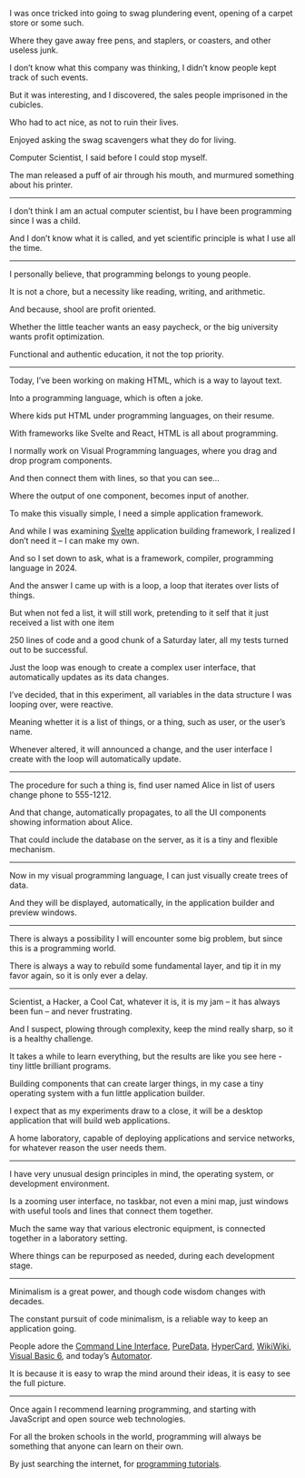 I was once tricked into going to swag plundering event,
opening of a carpet store or some such.

Where they gave away free pens,
and staplers, or coasters, and other useless junk.

I don’t know what this company was thinking,
I didn’t know people kept track of such events.

But it was interesting, and I discovered,
the sales people imprisoned in the cubicles.

Who had to act nice,
as not to ruin their lives.

Enjoyed asking the swag scavengers
what they do for living.

Computer Scientist,
I said before I could stop myself.

The man released a puff of air through his mouth,
and murmured something about his printer.

---

I don’t think I am an actual computer scientist,
bu I have been programming since I was a child.

And I don’t know what it is called,
and yet scientific principle is what I use all the time.

---

I personally believe,
that programming belongs to young people.

It is not a chore,
but a necessity like reading, writing, and arithmetic.

And because,
shool are profit oriented.

Whether the little teacher wants an easy paycheck,
or the big university wants profit optimization.

Functional and authentic education,
it not the top priority.

---

Today, I’ve been working on making HTML,
which is a way to layout text.

Into a programming language,
which is often a joke.

Where kids put HTML under programming languages,
on their resume.

With frameworks like Svelte and React,
HTML is all about programming.

I normally work on Visual Programming languages,
where you drag and drop program components.

And then connect them with lines,
so that you can see…

Where the output of one component,
becomes input of another.

To make this visually simple,
I need a simple application framework.

And while I was examining [Svelte][0] application building framework,
I realized I don’t need it – I can make my own.

And so I set down to ask,
what is a framework, compiler, programming language in 2024.

And the answer I came up with is a loop,
a loop that iterates over lists of things.

But when not fed a list, it will still work,
pretending to it self that it just received a list with one item

250 lines of code and a good chunk of a Saturday later,
all my tests turned out to be successful.

Just the loop was enough to create a complex user interface,
that automatically updates as its data changes.

I’ve decided, that in this experiment,
all variables in the data structure I was looping over, were reactive.

Meaning whetter it is a list of things, or a thing,
such as user, or the user’s name.

Whenever altered, it will announced a change,
and the user interface I create with the loop will automatically update.

---

The procedure for such a thing is,
find user named Alice in list of users change phone to 555-1212.

And that change, automatically propagates,
to all the UI components showing information about Alice.

That could include the database on the server,
as it is a tiny and flexible mechanism.

---

Now in my visual programming language,
I can just visually create trees of data.

And they will be displayed, automatically,
in the application builder and preview windows.

---

There is always a possibility I will encounter some big problem,
but since this is a programming world.

There is always a way to rebuild some fundamental layer,
and tip it in my favor again, so it is only ever a delay.

---

Scientist, a Hacker, a Cool Cat, whatever it is,
it is my jam – it has always been fun – and never frustrating.

And I suspect, plowing through complexity,
keep the mind really sharp, so it is a healthy challenge.

It takes a while to learn everything,
but the results are like you see here - tiny little brilliant programs.

Building components that can create larger things,
in my case a tiny operating system with a fun little application builder.

I expect that as my experiments draw to a close,
it will be a desktop application that will build web applications.

A home laboratory, capable of deploying applications and service networks,
for whatever reason the user needs them.

---

I have very unusual design principles in mind,
the operating system, or development environment.

Is a zooming user interface, no taskbar, not even a mini map,
just windows with useful tools and lines that connect them together.

Much the same way that various electronic equipment,
is connected together in a laboratory setting.

Where things can be repurposed as needed,
during each development stage.

---

Minimalism is a great power,
and though code wisdom changes with decades.

The constant pursuit of code minimalism,
is a reliable way to keep an application going.

People adore the [Command Line Interface][A], [PureData][B], [HyperCard][C],
[WikiWiki][D], [Visual Basic 6][E], and today’s [Automator][F].

It is because it is easy to wrap the mind around their ideas,
it is easy to see the full picture.

---

Once again I recommend learning programming,
and starting with JavaScript and open source web technologies.

For all the broken schools in the world,
programming will always be something that anyone can learn on their own.

By just searching the internet,
for [programming tutorials][G].

[0]: https://www.youtube.com/results?search_query=What+Is+Svelte
[A]: https://www.youtube.com/watch?v=tc4ROCJYbm0
[B]: https://www.youtube.com/results?search_query=pd+PureData+Tutorial
[C]: https://www.youtube.com/results?search_query=HyperCard+Tutorial
[D]: https://www.youtube.com/results?search_query=What+Is+A+WikiWiki
[E]: https://www.youtube.com/results?search_query=Visual+Basic+6+Tutorial
[F]: https://www.youtube.com/results?search_query=Apple+Automator+Tutorial
[G]: https://www.youtube.com/results?search_query=JavaScript+Tutorials
